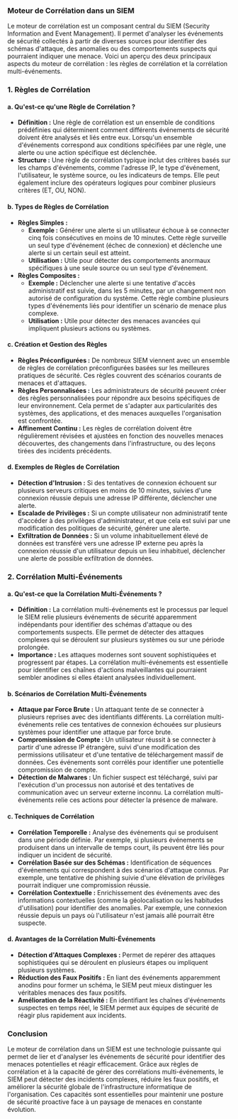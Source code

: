 ### **Moteur de Corrélation dans un SIEM**

Le moteur de corrélation est un composant central du SIEM (Security Information and Event Management). Il permet d'analyser les événements de sécurité collectés à partir de diverses sources pour identifier des schémas d'attaque, des anomalies ou des comportements suspects qui pourraient indiquer une menace. Voici un aperçu des deux principaux aspects du moteur de corrélation : les règles de corrélation et la corrélation multi-événements.

### **1. Règles de Corrélation**

#### **a. Qu'est-ce qu'une Règle de Corrélation ?**
   - **Définition :** Une règle de corrélation est un ensemble de conditions prédéfinies qui déterminent comment différents événements de sécurité doivent être analysés et liés entre eux. Lorsqu'un ensemble d'événements correspond aux conditions spécifiées par une règle, une alerte ou une action spécifique est déclenchée.
   - **Structure :** Une règle de corrélation typique inclut des critères basés sur les champs d'événements, comme l'adresse IP, le type d'événement, l'utilisateur, le système source, ou les indicateurs de temps. Elle peut également inclure des opérateurs logiques pour combiner plusieurs critères (ET, OU, NON).

#### **b. Types de Règles de Corrélation**
   - **Règles Simples :**
     - **Exemple :** Générer une alerte si un utilisateur échoue à se connecter cinq fois consécutives en moins de 10 minutes. Cette règle surveille un seul type d'événement (échec de connexion) et déclenche une alerte si un certain seuil est atteint.
     - **Utilisation :** Utile pour détecter des comportements anormaux spécifiques à une seule source ou un seul type d'événement.
   - **Règles Composites :**
     - **Exemple :** Déclencher une alerte si une tentative d'accès administratif est suivie, dans les 5 minutes, par un changement non autorisé de configuration du système. Cette règle combine plusieurs types d'événements liés pour identifier un scénario de menace plus complexe.
     - **Utilisation :** Utile pour détecter des menaces avancées qui impliquent plusieurs actions ou systèmes.

#### **c. Création et Gestion des Règles**
   - **Règles Préconfigurées :** De nombreux SIEM viennent avec un ensemble de règles de corrélation préconfigurées basées sur les meilleures pratiques de sécurité. Ces règles couvrent des scénarios courants de menaces et d'attaques.
   - **Règles Personnalisées :** Les administrateurs de sécurité peuvent créer des règles personnalisées pour répondre aux besoins spécifiques de leur environnement. Cela permet de s'adapter aux particularités des systèmes, des applications, et des menaces auxquelles l'organisation est confrontée.
   - **Affinement Continu :** Les règles de corrélation doivent être régulièrement révisées et ajustées en fonction des nouvelles menaces découvertes, des changements dans l'infrastructure, ou des leçons tirées des incidents précédents.

#### **d. Exemples de Règles de Corrélation**
   - **Détection d'Intrusion :** Si des tentatives de connexion échouent sur plusieurs serveurs critiques en moins de 10 minutes, suivies d'une connexion réussie depuis une adresse IP différente, déclencher une alerte.
   - **Escalade de Privilèges :** Si un compte utilisateur non administratif tente d'accéder à des privilèges d'administrateur, et que cela est suivi par une modification des politiques de sécurité, générer une alerte.
   - **Exfiltration de Données :** Si un volume inhabituellement élevé de données est transféré vers une adresse IP externe peu après la connexion réussie d'un utilisateur depuis un lieu inhabituel, déclencher une alerte de possible exfiltration de données.

### **2. Corrélation Multi-Événements**

#### **a. Qu'est-ce que la Corrélation Multi-Événements ?**
   - **Définition :** La corrélation multi-événements est le processus par lequel le SIEM relie plusieurs événements de sécurité apparemment indépendants pour identifier des schémas d'attaque ou des comportements suspects. Elle permet de détecter des attaques complexes qui se déroulent sur plusieurs systèmes ou sur une période prolongée.
   - **Importance :** Les attaques modernes sont souvent sophistiquées et progressent par étapes. La corrélation multi-événements est essentielle pour identifier ces chaînes d'actions malveillantes qui pourraient sembler anodines si elles étaient analysées individuellement.

#### **b. Scénarios de Corrélation Multi-Événements**
   - **Attaque par Force Brute :** Un attaquant tente de se connecter à plusieurs reprises avec des identifiants différents. La corrélation multi-événements relie ces tentatives de connexion échouées sur plusieurs systèmes pour identifier une attaque par force brute.
   - **Compromission de Compte :** Un utilisateur réussit à se connecter à partir d'une adresse IP étrangère, suivi d'une modification des permissions utilisateur et d'une tentative de téléchargement massif de données. Ces événements sont corrélés pour identifier une potentielle compromission de compte.
   - **Détection de Malwares :** Un fichier suspect est téléchargé, suivi par l'exécution d'un processus non autorisé et des tentatives de communication avec un serveur externe inconnu. La corrélation multi-événements relie ces actions pour détecter la présence de malware.

#### **c. Techniques de Corrélation**
   - **Corrélation Temporelle :** Analyse des événements qui se produisent dans une période définie. Par exemple, si plusieurs événements se produisent dans un intervalle de temps court, ils peuvent être liés pour indiquer un incident de sécurité.
   - **Corrélation Basée sur des Schémas :** Identification de séquences d'événements qui correspondent à des scénarios d'attaque connus. Par exemple, une tentative de phishing suivie d'une élévation de privilèges pourrait indiquer une compromission réussie.
   - **Corrélation Contextuelle :** Enrichissement des événements avec des informations contextuelles (comme la géolocalisation ou les habitudes d'utilisation) pour identifier des anomalies. Par exemple, une connexion réussie depuis un pays où l'utilisateur n'est jamais allé pourrait être suspecte.

#### **d. Avantages de la Corrélation Multi-Événements**
   - **Détection d'Attaques Complexes :** Permet de repérer des attaques sophistiquées qui se déroulent en plusieurs étapes ou impliquent plusieurs systèmes.
   - **Réduction des Faux Positifs :** En liant des événements apparemment anodins pour former un schéma, le SIEM peut mieux distinguer les véritables menaces des faux positifs.
   - **Amélioration de la Réactivité :** En identifiant les chaînes d'événements suspectes en temps réel, le SIEM permet aux équipes de sécurité de réagir plus rapidement aux incidents.

### **Conclusion**

Le moteur de corrélation dans un SIEM est une technologie puissante qui permet de lier et d'analyser les événements de sécurité pour identifier des menaces potentielles et réagir efficacement. Grâce aux règles de corrélation et à la capacité de gérer des corrélations multi-événements, le SIEM peut détecter des incidents complexes, réduire les faux positifs, et améliorer la sécurité globale de l'infrastructure informatique de l'organisation. Ces capacités sont essentielles pour maintenir une posture de sécurité proactive face à un paysage de menaces en constante évolution.